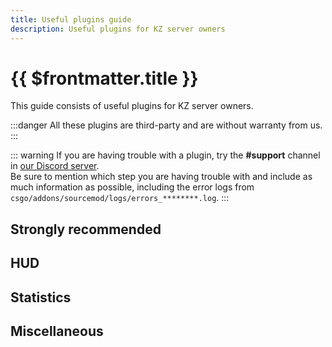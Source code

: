 ```yaml
---
title: Useful plugins guide
description: Useful plugins for KZ server owners
---
```


<script setup>
import Plugins from "./useful-plugins/Plugins.vue";
</script>

# {{ $frontmatter.title }}

This guide consists of useful plugins for KZ server owners.

:::danger
All these plugins are third-party and are without warranty from us.
:::

::: warning
If you are having trouble with a plugin, try the **#support** channel in [our Discord server](https://discord.gg/csgokz).
<br>Be sure to mention which step you are having trouble with and include as much information as possible, including the error logs from `csgo/addons/sourcemod/logs/errors_********.log`.
:::

## Strongly recommended

<Plugins category="recommended" />

## HUD

<Plugins category="hud" />

## Statistics

<Plugins category="statistics" />

## Miscellaneous

<Plugins category="miscellaneous" />
